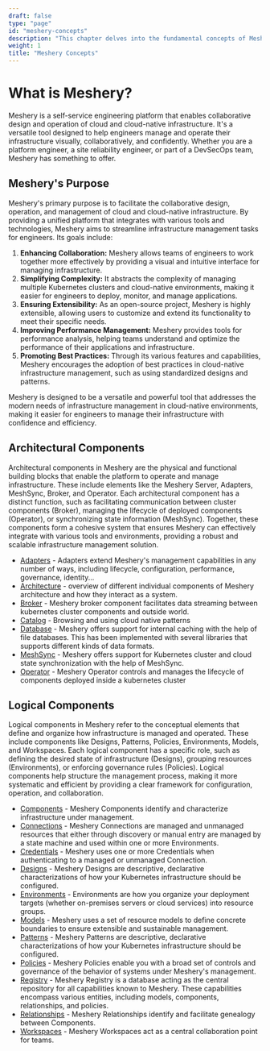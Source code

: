 ```yaml
---
draft: false
type: "page"
id: "meshery-concepts"
description: "This chapter delves into the fundamental concepts of Meshery, explaining its purpose, and the architectural and logical components that form its foundation."
weight: 1
title: "Meshery Concepts"
---
```


# What is Meshery?

Meshery is a self-service engineering platform that enables collaborative design and operation of cloud and cloud-native infrastructure. It's a versatile tool designed to help engineers manage and operate their infrastructure visually, collaboratively, and confidently. Whether you are a platform engineer, a site reliability engineer, or part of a DevSecOps team, Meshery has something to offer. 

## Meshery's Purpose

Meshery's primary purpose is to facilitate the collaborative design, operation, and management of cloud and cloud-native infrastructure. By providing a unified platform that integrates with various tools and technologies, Meshery aims to streamline infrastructure management tasks for engineers. Its goals include:

1. **Enhancing Collaboration:** Meshery allows teams of engineers to work together more effectively by providing a visual and intuitive interface for managing infrastructure.  
2. **Simplifying Complexity:** It abstracts the complexity of managing multiple Kubernetes clusters and cloud-native environments, making it easier for engineers to deploy, monitor, and manage applications.  
3. **Ensuring Extensibility:** As an open-source project, Meshery is highly extensible, allowing users to customize and extend its functionality to meet their specific needs.  
4. **Improving Performance Management:** Meshery provides tools for performance analysis, helping teams understand and optimize the performance of their applications and infrastructure.  
5. **Promoting Best Practices:** Through its various features and capabilities, Meshery encourages the adoption of best practices in cloud-native infrastructure management, such as using standardized designs and patterns.

Meshery is designed to be a versatile and powerful tool that addresses the modern needs of infrastructure management in cloud-native environments, making it easier for engineers to manage their infrastructure with confidence and efficiency.

## Architectural Components

Architectural components in Meshery are the physical and functional building blocks that enable the platform to operate and manage infrastructure. These include elements like the Meshery Server, Adapters, MeshSync, Broker, and Operator. Each architectural component has a distinct function, such as facilitating communication between cluster components (Broker), managing the lifecycle of deployed components (Operator), or synchronizing state information (MeshSync). Together, these components form a cohesive system that ensures Meshery can effectively integrate with various tools and environments, providing a robust and scalable infrastructure management solution.

* [Adapters](https://docs.meshery.io/concepts/architecture/adapters) - Adapters extend Meshery's management capabilities in any number of ways, including lifecycle, configuration, performance, governance, identity...  
* [Architecture](https://docs.meshery.io/concepts/architecture) - overview of different individual components of Meshery architecture and how they interact as a system.  
* [Broker](https://docs.meshery.io/concepts/architecture/broker) - Meshery broker component facilitates data streaming between kubernetes cluster components and outside world.  
* [Catalog](https://docs.meshery.io/concepts/catalog) - Browsing and using cloud native patterns  
* [Database](https://docs.meshery.io/concepts/architecture/database) - Meshery offers support for internal caching with the help of file databases. This has been implemented with several libraries that supports different kinds of data formats.  
* [MeshSync](https://docs.meshery.io/concepts/architecture/meshsync) - Meshery offers support for Kubernetes cluster and cloud state synchronization with the help of MeshSync.  
* [Operator](https://docs.meshery.io/concepts/architecture/operator) - Meshery Operator controls and manages the lifecycle of components deployed inside a kubernetes cluster

## Logical Components

Logical components in Meshery refer to the conceptual elements that define and organize how infrastructure is managed and operated. These include components like Designs, Patterns, Policies, Environments, Models, and Workspaces. Each logical component has a specific role, such as defining the desired state of infrastructure (Designs), grouping resources (Environments), or enforcing governance rules (Policies). Logical components help structure the management process, making it more systematic and efficient by providing a clear framework for configuration, operation, and collaboration.

* [Components](https://docs.meshery.io/concepts/logical/components) - Meshery Components identify and characterize infrastructure under management.  
* [Connections](https://docs.meshery.io/concepts/logical/connections) - Meshery Connections are managed and unmanaged resources that either through discovery or manual entry are managed by a state machine and used within one or more Environments.  
* [Credentials](https://docs.meshery.io/concepts/logical/credentials) - Meshery uses one or more Credentials when authenticating to a managed or unmanaged Connection.  
* [Designs](https://docs.meshery.io/concepts/logical/designs) - Meshery Designs are descriptive, declarative characterizations of how your Kubernetes infrastructure should be configured.  
* [Environments](https://docs.meshery.io/concepts/logical/environments) - Environments are how you organize your deployment targets (whether on-premises servers or cloud services) into resource groups.  
* [Models](https://docs.meshery.io/concepts/logical/models) - Meshery uses a set of resource models to define concrete boundaries to ensure extensible and sustainable management.  
* [Patterns](https://docs.meshery.io/concepts/logical/patterns) - Meshery Patterns are descriptive, declarative characterizations of how your Kubernetes infrastructure should be configured.  
* [Policies](https://docs.meshery.io/concepts/logical/policies) - Meshery Policies enable you with a broad set of controls and governance of the behavior of systems under Meshery's management.  
* [Registry](https://docs.meshery.io/concepts/logical/registry) - Meshery Registry is a database acting as the central repository for all capabilities known to Meshery. These capabilities encompass various entities, including models, components, relationships, and policies.  
* [Relationships](https://docs.meshery.io/concepts/logical/relationships) - Meshery Relationships identify and facilitate genealogy between Components.  
* [Workspaces](https://docs.meshery.io/concepts/logical/workspaces) - Meshery Workspaces act as a central collaboration point for teams.
